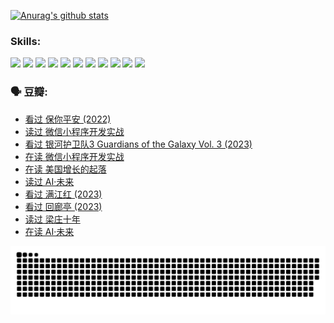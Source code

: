 
[![Anurag's github stats](https://github-readme-stats.vercel.app/api?username=w940853815)](https://github.com/anuraghazra/github-readme-stats)

### Skills:

<code><img height="32" src="https://cdn.jsdelivr.net/npm/simple-icons@v5/icons/python.svg"></code>
<code><img height="32" src="https://cdn.jsdelivr.net/npm/simple-icons@v5/icons/javascript.svg"></code>
<code><img height="32" src="https://cdn.jsdelivr.net/npm/simple-icons@v5/icons/django.svg"></code>
<code><img height="32" src="https://cdn.jsdelivr.net/npm/simple-icons@v5/icons/flask.svg"></code>
<code><img height="32" src="https://cdn.jsdelivr.net/npm/simple-icons@v5/icons/vuetify.svg"></code>
<code><img height="32" src="https://cdn.jsdelivr.net/npm/simple-icons@v5/icons/git.svg"></code>
<code><img height="32" src="https://cdn.jsdelivr.net/npm/simple-icons@v5/icons/docker.svg"></code>
<code><img height="32" src="https://cdn.jsdelivr.net/npm/simple-icons@v5/icons/postgresql.svg"></code>
<code><img height="32" src="https://cdn.jsdelivr.net/npm/simple-icons@v5/icons/elasticsearch.svg"></code>
<code><img height="32" src="https://cdn.jsdelivr.net/npm/simple-icons@v5/icons/macos.svg"></code>
<code><img height="32" src="https://cdn.jsdelivr.net/npm/simple-icons@v5/icons/linux.svg"></code>

### 🗣 豆瓣:

<!-- DOUBAN-ACTIVITIES:START -->
- [看过 保你平安‎ (2022)](https://www.douban.com/people/136069238/status/4239139510/?_i=84484141)
- [读过 微信小程序开发实战](https://www.douban.com/people/136069238/status/4237321528/?_i=84484141)
- [看过 银河护卫队3 Guardians of the Galaxy Vol. 3‎ (2023)](https://www.douban.com/people/136069238/status/4236631849/?_i=84484141)
- [在读 微信小程序开发实战](https://www.douban.com/people/136069238/status/4230177692/?_i=84484141)
- [在读 美国增长的起落](https://www.douban.com/people/136069238/status/4220055912/?_i=84484141)
- [读过 AI·未来](https://www.douban.com/people/136069238/status/4220054171/?_i=84484141)
- [看过 满江红‎ (2023)](https://www.douban.com/people/136069238/status/4219146433/?_i=84484141)
- [看过 回廊亭‎ (2023)](https://www.douban.com/people/136069238/status/4215992758/?_i=84484141)
- [读过 梁庄十年](https://www.douban.com/people/136069238/status/4206664969/?_i=84484141)
- [在读 AI·未来](https://www.douban.com/people/136069238/status/4206653520/?_i=84484141)
<!-- DOUBAN-ACTIVITIES:END -->


![Snake animation](https://raw.githubusercontent.com/w940853815/w940853815/output/github-contribution-grid-snake.svg)

<!--
**w940853815/w940853815** is a ✨ _special_ ✨ repository because its `README.md` (this file) appears on your GitHub profile.

Here are some ideas to get you started:

- 🔭 I’m currently working on ...
- 🌱 I’m currently learning ...
- 👯 I’m looking to collaborate on ...
- 🤔 I’m looking for help with ...
- 💬 Ask me about ...
- 📫 How to reach me: ...
- 😄 Pronouns: ...
- ⚡ Fun fact: ...
-->
